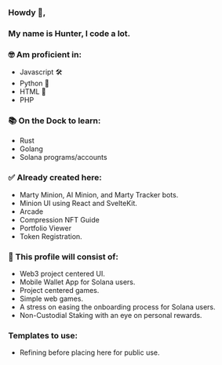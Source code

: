 ### Howdy 🤠, 
### My name is Hunter, I code a lot.

### 🤓 Am proficient in: 
* Javascript 🛠
* Python 🐍
* HTML 👶
* PHP

### 📚 On the Dock to learn:
* Rust
* Golang
* Solana programs/accounts

### ✅ Already created here: 
* Marty Minion, AI Minion, and Marty Tracker bots. 
* Minion UI using React and SvelteKit.
* Arcade
* Compression NFT Guide
* Portfolio Viewer
* Token Registration.

### 📜 This profile will consist of: 
* Web3 project centered UI. 
* Mobile Wallet App for Solana users. 
* Project centered games. 
* Simple web games.
* A stress on easing the onboarding process for Solana users.
* Non-Custodial Staking with an eye on personal rewards.

### Templates to use:
* Refining before placing here for public use. 
    
